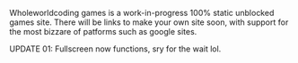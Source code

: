 Wholeworldcoding games is a work-in-progress 100% static unblocked games site. There will be links to make your own site soon, with support for the most bizzare of patforms such as google sites.

UPDATE 01: Fullscreen now functions, sry for the wait lol.

